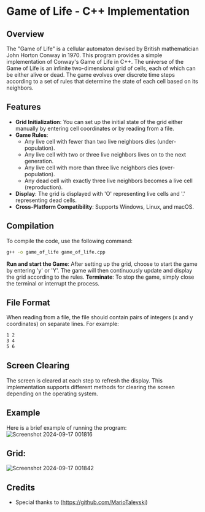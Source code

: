# Game of Life - C++ Implementation

## Overview

The "Game of Life" is a cellular automaton devised by British mathematician John Horton Conway in 1970. This program provides a simple implementation of Conway's Game of Life in C++. The universe of the Game of Life is an infinite two-dimensional grid of cells, each of which can be either alive or dead. The game evolves over discrete time steps according to a set of rules that determine the state of each cell based on its neighbors.

## Features

- **Grid Initialization**: You can set up the initial state of the grid either manually by entering cell coordinates or by reading from a file.
- **Game Rules**:
  - Any live cell with fewer than two live neighbors dies (under-population).
  - Any live cell with two or three live neighbors lives on to the next generation.
  - Any live cell with more than three live neighbors dies (over-population).
  - Any dead cell with exactly three live neighbors becomes a live cell (reproduction).
- **Display**: The grid is displayed with 'O' representing live cells and '.' representing dead cells.
- **Cross-Platform Compatibility**: Supports Windows, Linux, and macOS.

## Compilation

To compile the code, use the following command:

```bash
g++ -o game_of_life game_of_life.cpp
```
**Run and start the Game**: After setting up the grid, choose to start the game by entering 'y' or 'Y'. The game will then continuously update and display the grid according to the rules.
**Terminate**: To stop the game, simply close the terminal or interrupt the process.
## File Format
When reading from a file, the file should contain pairs of integers (x and y coordinates) on separate lines. For example:
```bash
1 2
3 4
5 6
```
## Screen Clearing
The screen is cleared at each step to refresh the display. This implementation supports different methods for clearing the screen depending on the operating system.

## Example
Here is a brief example of running the program:
![Screenshot 2024-09-17 001816](https://github.com/user-attachments/assets/353e4fe6-8e90-43c5-bee8-32eb41cbea9c)

## Grid:
![Screenshot 2024-09-17 001842](https://github.com/user-attachments/assets/b16f8f4d-ddf0-4242-a3ea-aebaeae55a5f)

## Credits
- Special thanks to (https://github.com/MarioTalevski)
